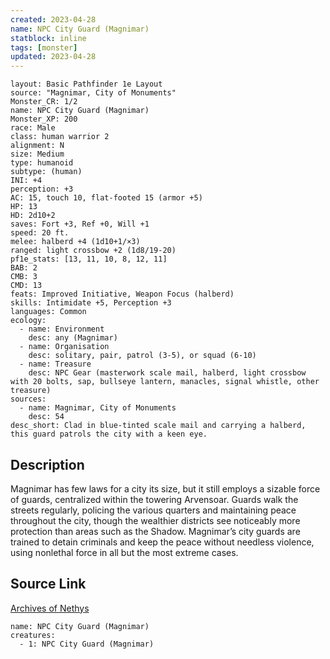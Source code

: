 ```yaml
---
created: 2023-04-28
name: NPC City Guard (Magnimar)
statblock: inline
tags: [monster]
updated: 2023-04-28
---
```

```statblock
layout: Basic Pathfinder 1e Layout
source: "Magnimar, City of Monuments"
Monster_CR: 1/2
name: NPC City Guard (Magnimar)
Monster_XP: 200
race: Male
class: human warrior 2
alignment: N
size: Medium
type: humanoid
subtype: (human)
INI: +4
perception: +3
AC: 15, touch 10, flat-footed 15 (armor +5)
HP: 13
HD: 2d10+2
saves: Fort +3, Ref +0, Will +1
speed: 20 ft.
melee: halberd +4 (1d10+1/×3)
ranged: light crossbow +2 (1d8/19-20)
pf1e_stats: [13, 11, 10, 8, 12, 11]
BAB: 2
CMB: 3
CMD: 13
feats: Improved Initiative, Weapon Focus (halberd)
skills: Intimidate +5, Perception +3
languages: Common
ecology:
  - name: Environment
    desc: any (Magnimar)
  - name: Organisation
    desc: solitary, pair, patrol (3-5), or squad (6-10)
  - name: Treasure
    desc: NPC Gear (masterwork scale mail, halberd, light crossbow with 20 bolts, sap, bullseye lantern, manacles, signal whistle, other treasure)
sources:
  - name: Magnimar, City of Monuments
    desc: 54
desc_short: Clad in blue-tinted scale mail and carrying a halberd, this guard patrols the city with a keen eye.
```
## Description
Magnimar has few laws for a city its size, but it still employs a sizable force of guards, centralized within the towering Arvensoar. Guards walk the streets regularly, policing the various quarters and maintaining peace throughout the city, though the wealthier districts see noticeably more protection than areas such as the Shadow. Magnimar’s city guards are trained to detain criminals and keep the peace without needless violence, using nonlethal force in all but the most extreme cases.
## Source Link
[Archives of Nethys](https://aonprd.com/NPCDisplay.aspx?ItemName=City%20Guard%20(Magnimar))
```encounter-table
name: NPC City Guard (Magnimar)
creatures:
  - 1: NPC City Guard (Magnimar)
```
